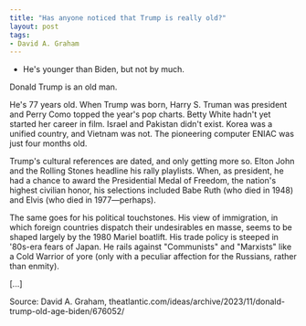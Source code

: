 ```yaml
---
title: "Has anyone noticed that Trump is really old?"
layout: post
tags:
- David A. Graham
---
```


- He's younger than Biden, but not by much.

Donald Trump is an old man.

He's 77 years old. When Trump was born, Harry S. Truman was president and Perry Como topped the year's pop charts. Betty White hadn't yet started her career in film. Israel and Pakistan didn't exist. Korea was a unified country, and Vietnam was not. The pioneering computer ENIAC was just four months old.

Trump's cultural references are dated, and only getting more so. Elton John and the Rolling Stones headline his rally playlists. When, as president, he had a chance to award the Presidential Medal of Freedom, the nation's highest civilian honor, his selections included Babe Ruth (who died in 1948) and Elvis (who died in 1977—perhaps).

The same goes for his political touchstones. His view of immigration, in which foreign countries dispatch their undesirables en masse, seems to be shaped largely by the 1980 Mariel boatlift. His trade policy is steeped in '80s-era fears of Japan. He rails against "Communists" and "Marxists" like a Cold Warrior of yore (only with a peculiar affection for the Russians, rather than enmity).

[...]

Source: David A. Graham, theatlantic.com/ideas/archive/2023/11/donald-trump-old-age-biden/676052/
